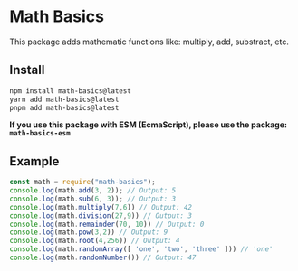 # Math Basics

This package adds mathematic functions like: multiply, add, substract, etc.

## Install
```bash
npm install math-basics@latest
yarn add math-basics@latest
pnpm add math-basics@latest
```
**If you use this package with ESM (EcmaScript), please use the package: `math-basics-esm`**



## Example

```js
const math = require("math-basics");
console.log(math.add(3, 2)); // Output: 5
console.log(math.sub(6, 3)); // Output: 3
console.log(math.multiply(7,6)) // Output: 42
console.log(math.division(27,9)) // Output: 3
console.log(math.remainder(70, 10)) // Output: 0
console.log(math.pow(3,2)) // Output: 9
console.log(math.root(4,256)) // Output: 4
console.log(math.randomArray([ 'one', 'two', 'three' ])) // 'one'
console.log(math.randomNumber()) // Output: 47
```